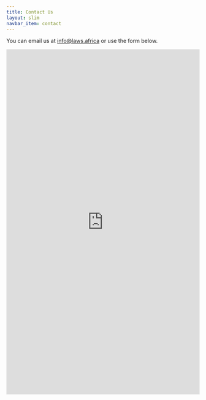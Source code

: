```yaml
---
title: Contact Us
layout: slim
navbar_item: contact
---
```


You can email us at [info@laws.africa](mailto:info@laws.africa) or use the form below.

<iframe src="https://docs.google.com/forms/d/e/1FAIpQLSeyDTLlFMnkeVPtFQN4hkBTJ-azlGbwhgmbKCGseiCNnEFYLw/viewform" width="100%" height="900px" style="border: 0px"></iframe>
